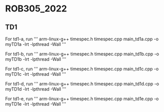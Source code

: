 # ROB305_2022

## TD1

For td1-a, run
'''
arm-linux-g++ timespec.h timespec.cpp main_td1a.cpp  -o myTD1a -lrt -lpthread -Wall
'''

For td1-b, run
'''
arm-linux-g++ timespec.h timespec.cpp main_td1b.cpp  -o myTD1b -lrt -lpthread -Wall
'''

For td1-c, run
'''
arm-linux-g++ timespec.h timespec.cpp main_td1c.cpp  -o myTD1c -lrt -lpthread -Wall
'''

For td1-d, run
'''
arm-linux-g++ timespec.h timespec.cpp main_td1d.cpp  -o myTD1d -lrt -lpthread -Wall
'''

For td1-e, run
'''
arm-linux-g++ timespec.h timespec.cpp main_td1e.cpp  -o myTD1e -lrt -lpthread -Wall
'''

